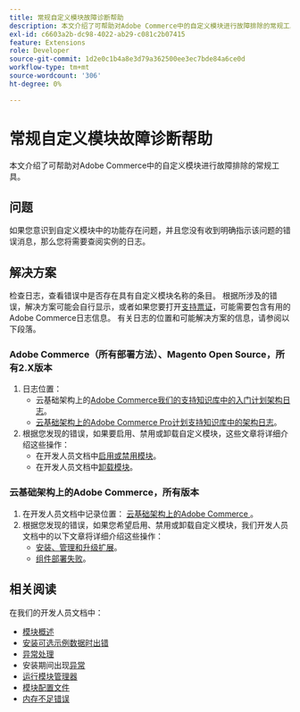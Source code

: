 ```yaml
---
title: 常规自定义模块故障诊断帮助
description: 本文介绍了可帮助对Adobe Commerce中的自定义模块进行故障排除的常规工具。
exl-id: c6603a2b-dc98-4022-ab29-c081c2b07415
feature: Extensions
role: Developer
source-git-commit: 1d2e0c1b4a8e3d79a362500ee3ec7bde84a6ce0d
workflow-type: tm+mt
source-wordcount: '306'
ht-degree: 0%

---
```


# 常规自定义模块故障诊断帮助

本文介绍了可帮助对Adobe Commerce中的自定义模块进行故障排除的常规工具。

## 问题

如果您意识到自定义模块中的功能存在问题，并且您没有收到明确指示该问题的错误消息，那么您将需要查阅实例的日志。

## 解决方案

检查日志，查看错误中是否存在具有自定义模块名称的条目。  根据所涉及的错误，解决方案可能会自行显示，或者如果您要打开[支持票证](/help/help-center-guide/help-center/magento-help-center-user-guide.md#submit-ticket)，可能需要包含有用的Adobe Commerce日志信息。 有关日志的位置和可能解决方案的信息，请参阅以下段落。

### Adobe Commerce（所有部署方法）、Magento Open Source，所有2.X版本

1. 日志位置：
   * 云基础架构上的[Adobe Commerce我们的支持知识库中的入门计划架构日志](/help/how-to/general/log-locations-directories-for-starter-plan.md)。
   * [云基础架构上的Adobe Commerce Pro计划支持知识库中的架构日志](/help/how-to/general/log-locations-directories-for-pro-plan-integration-staging-production.md)。
1. 根据您发现的错误，如果要启用、禁用或卸载自定义模块，这些文章将详细介绍这些操作：
   * 在开发人员文档中[启用或禁用模块](https://devdocs.magento.com/guides/v2.3/install-gde/install/cli/install-cli-subcommands-enable.html)。
   * 在开发人员文档中[卸载模块](https://devdocs.magento.com/guides/v2.3/install-gde/install/cli/install-cli-uninstall-mods.html)。

### 云基础架构上的Adobe Commerce，所有版本

1. 在开发人员文档中记录位置： [云基础架构上的Adobe Commerce ](https://devdocs.magento.com/guides/v2.3/cloud/trouble/environments-logs.html)。
1. 根据您发现的错误，如果您希望启用、禁用或卸载自定义模块，我们开发人员文档中的以下文章将详细介绍这些操作：
   * [安装、管理和升级扩展](https://devdocs.magento.com/guides/v2.3/cloud/howtos/install-components.html)。
   * [组件部署失败](https://devdocs.magento.com/guides/v2.3/cloud/trouble/trouble_comp-deploy-fail.html)。

## 相关阅读

在我们的开发人员文档中：

* [模块概述](https://devdocs.magento.com/guides/v2.3/architecture/archi_perspectives/components/modules/mod_intro.html)
* [安装可选示例数据时出错](https://devdocs.magento.com/guides/v2.3/install-gde/trouble/tshoot_sample-data.html)
* [异常处理](https://devdocs.magento.com/guides/v2.3/graphql/develop/exceptions.html)
* 安装期间出现[异常](https://devdocs.magento.com/guides/v2.3/install-gde/trouble/tshoot_exceptions.html)
* [运行模块管理器](https://devdocs.magento.com/guides/v2.3/comp-mgr/module-man/compman-checklist.html)
* [模块配置文件](https://devdocs.magento.com/guides/v2.3/config-guide/config/config-files.html)
* [内存不足错误](https://devdocs.magento.com/guides/v2.3/comp-mgr/trouble/cman/out-of-memory.html)
